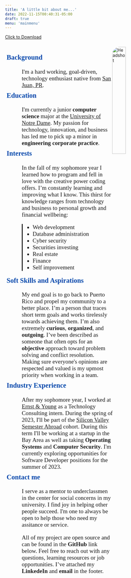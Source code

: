 ```yaml
---
title: 'A little bit about me...'
date: 2022-11-15T00:40:31-05:00
draft: true
menu: 'mainmenu'
---
```


<a href="/myFile.js" download>Click to Download</a>

<img src="/headshot.JPG" alt="Headshot" style="float: right; height:auto; width: 30%;border-radius:25px;margin-top: 10px;">

<br />

<style>
    .about-content{
        width: 60%;
        display: flex;
        flex-direction: column;
        float: left;
        gap: 1rem;
        font-family: "Times New Roman";
        font-size: 1.2rem;
        margin: 5px;
    }
    .blockquote {
        
    }

    .bullets{
        display: block;
        border-left: solid;
        margin-block-end: 1em;
    }
    .bio{
        margin-block-end: 1em;
        margin: 35px;
    }
    .a{
        position: relative;
        left: 50px;
    }
    
   

</style>

<div class= "about-content" >
<bio style="margin-block-end: 0.2em;">

<h3 style="margin-top: 10px; color: #0047AB;">Background</h3>
<span class="a">
I'm a hard working, goal-driven, technology enthusiast native from <a href= "https://en.wikipedia.org/wiki/San_Juan,_Puerto_Rico">San Juan, PR</a>.
</span>

<h3 style="margin-top: 10px; color: #0047AB;">Education</h3>
<span class="a">
I'm currently a junior <b>computer science</b> major at the <a href= "https://en.wikipedia.org/wiki/University_of_Notre_Dame">University of Notre Dame</a>. My passion for technology, innovation, and business has led me to pick up a minor in <b>engineering corporate practice</b>.
</span>

<h3 style="margin-top: 10px; color: #0047AB;">Interests</h3>
<span class="a">
In the fall of my sophomore year I learned how to program and fell in love with the creative power coding offers. I’m constantly learning and improving what I know. This thirst for knowledge ranges from technology and business to personal growth and financial wellbeing:

<div class="bullets">
<ul class="blockquote">
    <li style="border-left: thick black;">Web development</li>
    <li>Database administration</li>
    <li>Cyber security</li>
    <li>Securities investing</li>
    <li>Real estate</li>
    <li>Finance</li>
    <li>Self improvement</li>
</ul>
</div>
</span>

<h3 style="margin-top: 10px; color: #0047AB;">Soft Skills and Aspirations</h3>
<span class="a">
My end goal is to go back to Puerto Rico and propel my community to a better place. I’m a person that traces short term goals and works tirelessly towards achieving them. I’m also extremely <b>curious</b>, <b>organized</b>, and <b>outgoing</b>. I’ve been described as someone that often opts for an <b>objective</b> approach toward problem solving and conflict resolution. Making sure everyone's opinions are respected and valued is my upmost priority when working in a team.
</span>

<h3 style="margin-top: 10px; color: #0047AB;">Industry Experience</h3>
<span class="a">
After my sophomore year, I worked at <a href= "https://www.ey.com/en_us">Ernst & Young</a> as a Technology Consulting intern. During the spring of 2023, I'll be part of the <a href="https://california.nd.edu/siliconvalley/">Silicon Valley Semester Abroad</a> cohort. During this term I'll be working at a startup in the Bay Area as well as taking <b>Operating Systems</b> and <b>Computer Security</b>. I'm currently exploring opportunities for Software Developer positions for the summer of 2023.
</span>

<h3 style="margin-top: 10px; color: #0047AB;">Contact me</h3>
<span class="a">
I serve as a mentor to underclassmen in the center for social concerns in my university. I find joy in helping other people succeed. I'm one to always be open to help those who need my assitance or service.

All of my project are open source and can be found in the <b>GitHub</b> link below. Feel free to reach out with any questions, learning resources or job opportunities. I’ve attached my <b>LinkedeIn</b> and <b>email</b> in the footer.
</span>

</bio>

</div>
